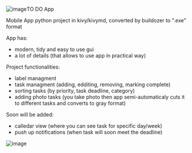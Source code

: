 ![image](https://github.com/Tagallas/MyMultiAPP/assets/100998992/3895cecb-adcd-4845-9609-39098928829c)TO DO App

Mobile App python project in kivy/kivymd, converted by buildozer to ".exe" format

App has:
- modern, tidy and easy to use gui
- a lot of details (that allows to use app in practical way)

Project functionalities:
- label managment
- task managment (adding, edditing, removing, marking complete)
- sorting tasks (by priority, task deadline, category)
- adding photo tasks (you take photo then app semi-automaticaly cuts it to different tasks and converts to gray format)

Soon will be added:
- calledar view (where you can see task for specific day/week)
- push up notifications (when task will soon meet the deadline)

![image](https://github.com/Tagallas/MyMultiAPP/assets/100998992/c50f534e-e2ee-4ecc-bb60-4eeb10705c9d)
